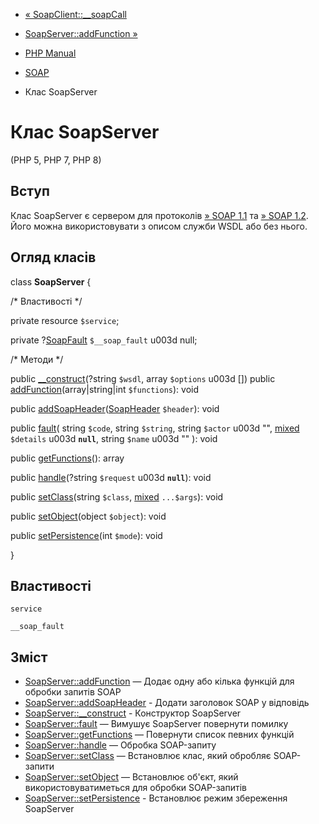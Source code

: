 - [« SoapClient::\_\_soapCall](soapclient.soapcall.md)
- [SoapServer::addFunction »](soapserver.addfunction.md)

- [PHP Manual](index.md)
- [SOAP](book.soap.md)
- Клас SoapServer

# Клас SoapServer

(PHP 5, PHP 7, PHP 8)

## Вступ

Клас SoapServer є сервером для протоколів [» SOAP 1.1](http://www.w3.org/TR/soap11/) та [» SOAP 1.2](http://www.w3.org/TR/soap12/). Його можна використовувати з описом
служби WSDL або без нього.

## Огляд класів

class **SoapServer** {

/\* Властивості \*/

private resource `$service`;

private ?[SoapFault](class.soapfault.md) `$__soap_fault` u003d null;

/\* Методи \*/

public [\_\_construct](soapserver.construct.md)(?string `$wsdl`, array
`$options` u003d [])
 public [addFunction](soapserver.addfunction.md)(array\|string\|int
`$functions`): void

public
[addSoapHeader](soapserver.addsoapheader.md)([SoapHeader](class.soapheader.md)
`$header`): void

public [fault](soapserver.fault.md)(
string `$code`,
string `$string`,
string `$actor` u003d "",
[mixed](language.types.declarations.md#language.types.declarations.mixed)
`$details` u003d **`null`**,
string `$name` u003d ""
): void

public [getFunctions](soapserver.getfunctions.md)(): array

public [handle](soapserver.handle.md)(?string `$request` u003d
**`null`**): void

public [setClass](soapserver.setclass.md)(string `$class`,
[mixed](language.types.declarations.md#language.types.declarations.mixed)
`...$args`): void

public [setObject](soapserver.setobject.md)(object `$object`): void

public [setPersistence](soapserver.setpersistence.md)(int `$mode`):
void

}

## Властивості

`service`

`__soap_fault`

## Зміст

- [SoapServer::addFunction](soapserver.addfunction.md) — Додає
одну або кілька функцій для обробки запитів SOAP
- [SoapServer::addSoapHeader](soapserver.addsoapheader.md) -
Додати заголовок SOAP у відповідь
- [SoapServer::\_\_construct](soapserver.construct.md) - Конструктор
SoapServer
- [SoapServer::fault](soapserver.fault.md) — Вимушує SoapServer
повернути помилку
- [SoapServer::getFunctions](soapserver.getfunctions.md) — Повернути
список певних функцій
- [SoapServer::handle](soapserver.handle.md) — Обробка
SOAP-запиту
- [SoapServer::setClass](soapserver.setclass.md) — Встановлює
клас, який обробляє SOAP-запити
- [SoapServer::setObject](soapserver.setobject.md) — Встановлює
об'єкт, який використовуватиметься для обробки SOAP-запитів
- [SoapServer::setPersistence](soapserver.setpersistence.md) -
Встановлює режим збереження SoapServer
